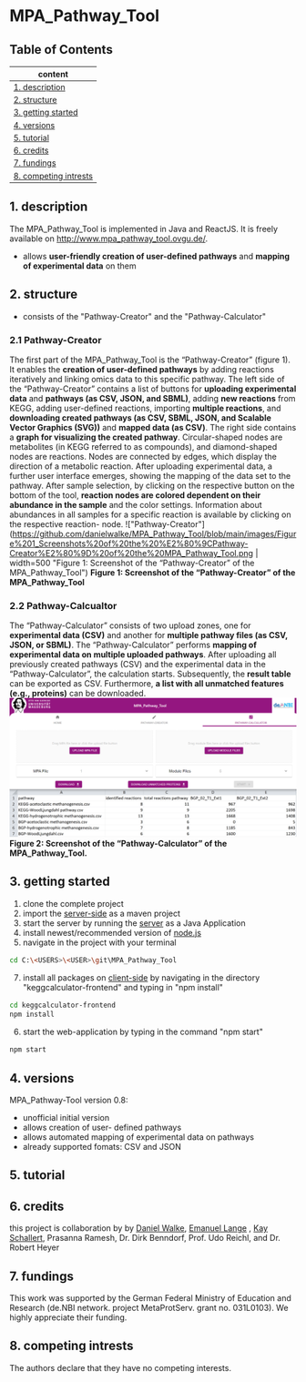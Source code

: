 # MPA_Pathway_Tool

## Table of Contents 
|content                          |
|---------------------------------|
|[1. description](#description)     |
|[2. structure](#structure)       |
|[3. getting started](#gettingStarted) |
|[4. versions](#versions)           |
|[5. tutorial](#tutorial)           |
|[6. credits](#credits)            |
|[7. fundings](#fundings)           |
|[8. competing intrests](#competingIntrests) |

<a name="description"/>

## 1. description
The MPA_Pathway_Tool is implemented in Java and ReactJS. It is freely available on http://www.mpa_pathway_tool.ovgu.de/. 
- allows **user-friendly creation of user-defined pathways** and **mapping of experimental data** on them

<a name="structure"/>

## 2. structure 
- consists of the "Pathway-Creator" and the "Pathway-Calculator"

### 2.1 Pathway-Creator
The first part of the MPA_Pathway_Tool is the “Pathway-Creator” (figure 1). It enables the **creation of user-defined pathways** by adding reactions iteratively and linking omics data to this specific pathway. The left side of the “Pathway-Creator” contains a list of buttons for **uploading experimental data** and **pathways (as CSV, JSON, and SBML)**, adding **new reactions** from KEGG, adding user-defined reactions, importing **multiple reactions**, and **downloading created pathways (as CSV, SBML, JSON, and Scalable Vector Graphics (SVG))** and **mapped data (as CSV)**. The right side contains a **graph for visualizing the created pathway**. Circular-shaped nodes are metabolites (in KEGG referred to as compounds), and diamond-shaped nodes are reactions. Nodes are connected by edges, which display the direction of a metabolic reaction. After uploading experimental data, a further user interface emerges, showing the mapping of the data set to the pathway. After sample selection, by clicking on the respective button on the bottom of the tool, **reaction nodes are colored dependent on their abundance in the sample** and the color settings. Information about abundances in all samples for a specific reaction is available by clicking on the respective reaction- node.
!["Pathway-Creator"](https://github.com/danielwalke/MPA_Pathway_Tool/blob/main/images/Figure%201_Screenshots%20of%20the%20%E2%80%9CPathway-Creator%E2%80%9D%20of%20the%20MPA_Pathway_Tool.png | width=500 "Figure 1: Screenshot of the “Pathway-Creator” of the MPA_Pathway_Tool")
**Figure 1: Screenshot of the “Pathway-Creator” of the MPA_Pathway_Tool**

### 2.2 Pathway-Calcualtor
The “Pathway-Calculator” consists of two upload zones, one for **experimental data (CSV)** and another for **multiple pathway files (as CSV, JSON, or SBML)**. The “Pathway-Calculator” performs **mapping of experimental data on multiple uploaded pathways**. After uploading all previously created pathways (CSV) and the experimental data in the “Pathway-Calculator”, the calculation starts. Subsequently, the **result table** can be exported as CSV. Furthermore, **a list with all unmatched features (e.g., proteins)** can be downloaded. 
!["Pathway-Calculator"](https://github.com/danielwalke/MPA_Pathway_Tool/blob/main/images/Figure%202_Screenshot%20of%20the%20%E2%80%9CPathway-Calculator%E2%80%9D%20of%20the%20MPA_Pathway_Tool..png "Figure 2: Screenshot of the “Pathway-Calculator” of the MPA_Pathway_Tool")
**Figure 2: Screenshot of the “Pathway-Calculator” of the MPA_Pathway_Tool.**


<a name="gettingStarted"/>

## 3. getting started
1. clone the complete project
2. import the [server-side](https://github.com/danielwalke/MPA_Pathway_Tool/tree/main/keggcalculator) as a maven project
3. start the server by running the [server](https://github.com/danielwalke/MPA_Pathway_Tool/blob/main/keggcalculator/src/main/java/main/KeggCalculatorServer.java) as a Java Application
4. install newest/recommended version of [node.js](https://nodejs.org/en/)
5. navigate in the project with your terminal
```bash
cd C:\<USERS>\<USER>\git\MPA_Pathway_Tool
```
7. install all packages on [client-side](https://github.com/danielwalke/MPA_Pathway_Tool/tree/main/keggcalculator-frontend) by navigating in the directory "keggcalculator-frontend" and typing in "npm install"
```bash
cd keggcalculator-frontend
npm install
```
6. start the web-application by typing in the command "npm start"
```bash
npm start
```


<a name="versions"/>

## 4. versions
MPA_Pathway-Tool version 0.8:
  - unofficial initial version
  - allows creation of user- defined pathways
  - allows automated mapping of experimental data on pathways
  - already supported fomats: CSV and JSON

<a name="tutorial"/>

## 5. tutorial

<a name="credits"/>

## 6. credits
this project is collaboration by by [Daniel Walke](https://github.com/danielwalke), [Emanuel Lange](https://github.com/voidsailor) , [Kay Schallert](https://github.com/kayschallert), Prasanna Ramesh, Dr. Dirk Benndorf, Prof. Udo Reichl, and Dr. Robert Heyer


<a name="fundings"/>

## 7. fundings
This work was supported by the German Federal Ministry of Education and Research (de.NBI network. project MetaProtServ. grant no. 031L0103). We highly appreciate their funding.


<a name="competingIntrests"/>

## 8. competing intrests
The authors declare that they have no competing interests.
